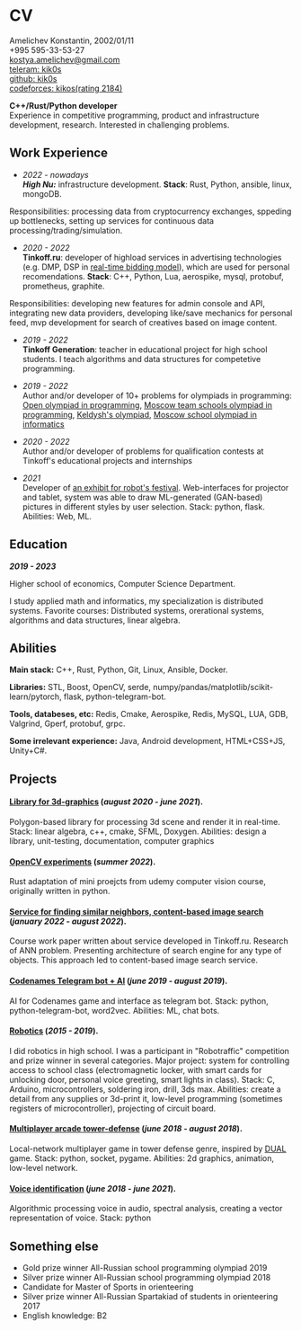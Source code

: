 # CV

Amelichev Konstantin, 2002/01/11 <br>
+995 595-33-53-27 <br>
[<ins>kostya.amelichev@gmail.com</ins>](mailto:kostya.amelichev@gmail.com) <br>
[<ins>teleram: kik0s</ins>](https://t.me/kik0s) <br>
[<ins>github: kik0s</ins>](https://github.com/kik0s) <br>
[<ins>codeforces: kikos(rating 2184)</ins>](https://codeforces.com/profile/KiKoS)

**C++/Rust/Python developer**<br>
Experience in competitive programming, product and infrastructure development, research. Interested in challenging problems.

## Work Experience

* _2022 - nowadays_ <br>
***High Nu:*** infrastructure development. **Stack**: Rust, Python, ansible, linux, mongoDB.

Responsibilities: processing data from cryptocurrency exchanges, sppeding up bottlenecks, setting up services for continuous data processing/trading/simulation.

* _2020 - 2022_ <br>
**Tinkoff.ru**: developer of highload services in advertising technologies (e.g. DMP, DSP in [<ins>real-time bidding model</ins>](http://rtb-media.ru/wiki/)), which are used for personal recomendations. **Stack**: C++, Python, Lua, aerospike, mysql, protobuf, prometheus, graphite.

Responsibilities: developing new features for admin console and API, integrating new data providers, developing like/save mechanics for personal feed, mvp development for search of creatives based on image content.

* _2019 - 2022_ <br>
**Tinkoff Generation**: teacher in educational project for high school students. I teach algorithms and data structures for competetive programming.

* _2019 - 2022_ <br>
Author and/or developer of 10+ problems for olympiads in programming: [<ins>Open olympiad in programming</ins>](https://olympiads.ru/zaoch), [<ins>Moscow team schools olympiad in programming</ins>](https://olympiads.ru/team), [<ins>Keldysh's olympiad</ins>](https://www.jroi.ru/), [<ins>Moscow school olympiad in informatics</ins>](https://mos-inf.olimpiada.ru/)

* _2020 - 2022_ <br>
Author and/or developer of problems for qualification contests at Tinkoff's educational projects and internships

* _2021_ <br>
Developer of [<ins>an exhibit for robot's festival</ins>](https://xn--80acbclsxybashnis9k.xn--p1ai/). Web-interfaces for projector and tablet, system was able to draw ML-generated (GAN-based) pictures in different styles by user selection. Stack: python, flask. Abilities: Web, ML.

## Education

**_2019 - 2023_**

Higher school of economics, Computer Science Department.

I study applied math and informatics, my specialization is distributed systems. Favorite courses: Distributed systems, orerational systems, algorithms and data structures, linear algebra.

## Abilities

**Main stack:**  C++, Rust, Python, Git, Linux, Ansible, Docker.

**Libraries:** STL, Boost, OpenCV, serde, numpy/pandas/matplotlib/scikit-learn/pytorch, flask, python-telegram-bot.

**Tools, databeses, etc:** Redis, Cmake, Aerospike, Redis, MySQL, LUA, GDB, Valgrind, Gperf, protobuf, grpc.

**Some irrelevant experience:** Java, Android development, HTML+CSS+JS, Unity+C#.

## Projects

#### [<ins>Library for 3d-graphics</ins>](https://github.com/kik0s/3d-framework) (_august 2020 - june 2021_).

Polygon-based library for processing 3d scene and render it in real-time. Stack: linear algebra, c++, cmake, SFML, Doxygen. Abilities: design a library, unit-testing, documentation, computer graphics

#### [<ins>OpenCV experiments</ins>](https://github.com/kik0s/3d-framework) (_summer 2022_).

Rust adaptation of mini proejcts from udemy computer vision course, originally written in python. 

#### <ins>Service for finding similar neighbors, content-based image search</ins> (_january 2022 - august 2022_).

Course work paper written about service developed in Tinkoff.ru. Research of ANN problem. Presenting architecture of search engine for any type of objects. This approach led to content-based image search service.

#### [<ins>Codenames Telegram bot + AI</ins>](https://github.com/kik0s/codememes) (_june 2019 - august 2019_).

AI for Codenames game and interface as telegram bot. Stack: python, python-telegram-bot, word2vec. Abilities: ML, chat bots.

#### [<ins>Robotics</ins>](https://github.com/IT108/locker1540-arduino) (_2015 - 2019_).

I did robotics in high school. I was a participant in "Robotraffic" competition and prize winner in several categories. Major project: system for controlling access to school class (electromagnetic locker, with smart cards for unlocking door, personal voice greeting, smart lights in class). Stack: C, Arduino, microcontrollers, soldering iron, drill, 3ds max. Abilities: create a detail from any supplies or 3d-print it, low-level programming (sometimes registers of microcontroller), projecting of circuit board.

#### [<ins>Multiplayer arcade tower-defense</ins>](https://github.com/kik0s/dfvp) (_june 2018 - august 2018_).

Local-network multiplayer game in tower defense genre, inspired by [<ins>DUAL</ins>](https://letsdual.com/) game. Stack: python, socket, pygame. Abilities: 2d graphics, animation, low-level network.

#### [<ins>Voice identification</ins>](https://github.com/KiK0S/MLLP) (_june 2018 - june 2021_). 

Algorithmic processing voice in audio, spectral analysis, creating a vector representation of voice. Stack: python

## Something else

* Gold prize winner All-Russian school programming olympiad 2019
* Silver prize winner All-Russian school programming olympiad 2018
* Candidate for Master of Sports in orienteering
* Silver prize winner All-Russian Spartakiad of students in orienteering 2017
* English knowledge: B2
